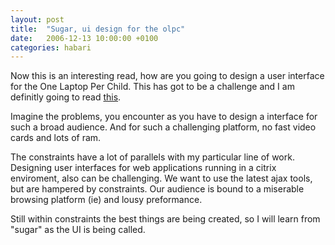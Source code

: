 ```yaml
---
layout: post
title:  "Sugar, ui design for the olpc"
date:   2006-12-13 10:00:00 +0100
categories: habari
---
```

Now this is an interesting read, how are you going to design a user interface for the One Laptop Per Child. This has got to be a challenge and I am definitly going to read <a href="http://wiki.laptop.org/go/OLPC_Human_Interface_Guidelines">this</a>.

Imagine the problems, you encounter as you have to design a interface for such a broad audience. And for such a challenging platform, no fast video cards and lots of ram.

The constraints have a lot of parallels with my particular line of work. Designing user interfaces for web applications running in a citrix enviroment, also can be challenging. We want to use the latest ajax tools, but are hampered by constraints. Our audience is bound to a miserable browsing platform (ie) and lousy preformance.

Still within constraints the best things are being created, so I will learn from "sugar" as the UI is being called.